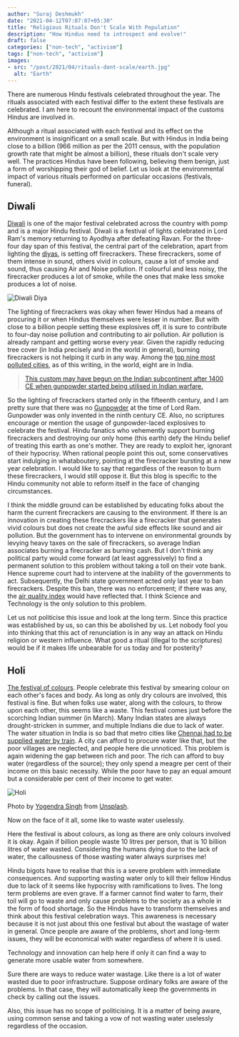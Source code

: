 ```yaml
---
author: "Suraj Deshmukh"
date: "2021-04-12T07:07:07+05:30"
title: "Religious Rituals Don't Scale With Population"
description: "How Hindus need to introspect and evolve!"
draft: false
categories: ["non-tech", "activism"]
tags: ["non-tech", "activism"]
images:
- src: "/post/2021/04/rituals-dont-scale/earth.jpg"
  alt: "Earth"
---
```


There are numerous Hindu festivals celebrated throughout the year. The rituals associated with each festival differ to the extent these festivals are celebrated. I am here to recount the environmental impact of the customs Hindus are involved in.

Although a ritual associated with each festival and its effect on the environment is insignificant on a small scale. But with Hindus in India being close to a billion (966 million as per the 2011 census, with the population growth rate that might be almost a billion), these rituals don't scale very well. The practices Hindus have been following, believing them benign, just a form of worshipping their god of belief. Let us look at the environmental impact of various rituals performed on particular occasions (festivals, funeral).

## Diwali

[Diwali](https://en.wikipedia.org/wiki/Diwali) is one of the major festival celebrated across the country with pomp and is a major Hindu festival. Diwali is a festival of lights celebrated in Lord Ram's memory returning to Ayodhya after defeating Ravan. For the three-four day span of this festival, the central part of the celebration, apart from lighting the [diyas](https://en.wikipedia.org/wiki/Oil_lamp), is setting off firecrackers. These firecrackers, some of them intense in sound, others vivid in colours, cause a lot of smoke and sound, thus causing Air and Noise pollution. If colourful and less noisy, the firecracker produces a lot of smoke, while the ones that make less smoke produces a lot of noise.

![Diwali Diya](/post/2021/04/rituals-dont-scale/diya.jpg "Diwali Diya")

The lighting of firecrackers was okay when fewer Hindus had a means of procuring it or when Hindus themselves were lesser in number. But with close to a billion people setting these explosives off, it is sure to contribute to four-day noise pollution and contributing to air pollution. Air pollution is already rampant and getting worse every year. Given the rapidly reducing tree cover (in India precisely and in the world in general), burning firecrackers is not helping it curb in any way. Among the [top nine most polluted cities](https://en.wikipedia.org/wiki/Air_pollution#Cities), as of this writing, in the world, eight are in India.

> [This custom may have begun on the Indian subcontinent after 1400 CE when gunpowder started being utilised in Indian warfare.](https://en.wikipedia.org/wiki/Firecracker#India)

So the lighting of firecrackers started only in the fifteenth century, and I am pretty sure that there was no [Gunpowder](https://en.wikipedia.org/wiki/Gunpowder#China) at the time of Lord Ram. Gunpowder was only invented in the ninth century CE. Also, no scriptures encourage or mention the usage of gunpowder-laced explosives to celebrate the festival. Hindu fanatics who vehemently support burning firecrackers and destroying our only home (this earth) defy the Hindu belief of treating this earth as one's mother. They are ready to exploit her, ignorant of their hypocrisy. When rational people point this out, some conservatives start indulging in whataboutery, pointing at the firecracker bursting at a new year celebration. I would like to say that regardless of the reason to burn these firecrackers, I would still oppose it. But this blog is specific to the Hindu community not able to reform itself in the face of changing circumstances.

I think the middle ground can be established by educating folks about the harm the current firecrackers are causing to the environment. If there is an innovation in creating these firecrackers like a firecracker that generates vivid colours but does not create the awful side effects like sound and air pollution. But the government has to intervene on environmental grounds by levying heavy taxes on the sale of firecrackers, so average Indian associates burning a firecracker as burning cash. But I don't think any political party would come forward (at least aggressively) to find a permanent solution to this problem without taking a toll on their vote bank. Hence supreme court had to intervene at the inability of the governments to act. Subsequently, the Delhi state government acted only last year to ban firecrackers. Despite this ban, there was no enforcement; if there was any, the [air quality index](https://www.thehindu.com/news/cities/Delhi/worst-air-quality-on-deepavali-in-four-years/article33104493.ece) would have reflected that. I think Science and Technology is the only solution to this problem.

Let us not politicise this issue and look at the long term. Since this practice was established by us, so can this be abolished by us. Let nobody fool you into thinking that this act of renunciation is in any way an attack on Hindu religion or western influence. What good a ritual (illegal to the scriptures) would be if it makes life unbearable for us today and for posterity?

## Holi

[The festival of colours](https://en.wikipedia.org/wiki/Holi). People celebrate this festival by smearing colour on each other's faces and body. As long as only dry colours are involved, this festival is fine. But when folks use water, along with the colours, to throw upon each other, this seems like a waste. This festival comes just before the scorching Indian summer (in March). Many Indian states are always drought-stricken in summer, and multiple Indians die due to lack of water. The water situation in India is so bad that metro cities like [Chennai had to be supplied water by train](https://www.livemint.com/news/india/first-train-carrying-50-wagons-of-water-is-on-its-way-to-chennai-from-vellore-1562906892126.html). A city can afford to procure water like that, but the poor villages are neglected, and people here die unnoticed. This problem is again widening the gap between rich and poor. The rich can afford to buy water (regardless of the source); they only spend a meagre per cent of their income on this basic necessity. While the poor have to pay an equal amount but a considerable per cent of their income to get water.

![Holi](/post/2021/04/rituals-dont-scale/holi.jpg "Holi")

Photo by [Yogendra Singh](https://unsplash.com/@yogendras31) from [Unsplash](https://unsplash.com).


Now on the face of it all, some like to waste water uselessly.

Here the festival is about colours, as long as there are only colours involved it is okay. Again if billion people waste 10 litres per person, that is 10 billion litres of water wasted. Considering the humans dying due to the lack of water, the callousness of those wasting water always surprises me!

Hindu bigots have to realise that this is a severe problem with immediate consequences. And supporting wasting water only to kill their fellow Hindus due to lack of it seems like hypocrisy with ramifications to lives. The long term problems are even grave. If a farmer cannot find water to farm, their toil will go to waste and only cause problems to the society as a whole in the form of food shortage. So the Hindus have to transform themselves and think about this festival celebration ways. This awareness is necessary because it is not just about this one festival but about the wastage of water in general. Once people are aware of the problems, short and long-term issues, they will be economical with water regardless of where it is used.

Technology and innovation can help here if only it can find a way to generate more usable water from somewhere.

Sure there are ways to reduce water wastage. Like there is a lot of water wasted due to poor infrastructure. Suppose ordinary folks are aware of the problems. In that case, they will automatically keep the governments in check by calling out the issues.

Also, this issue has no scope of politicising. It is a matter of being aware, using common sense and taking a vow of not wasting water uselessly regardless of the occasion.
